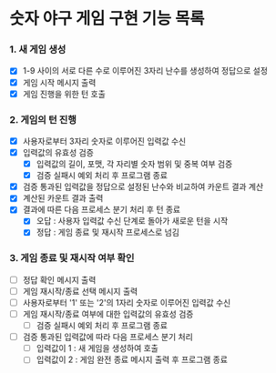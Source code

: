 # 숫자 야구 게임 구현 기능 목록

### 1. 새 게임 생성

- [x] 1-9 사이의 서로 다른 수로 이루어진 3자리 난수를 생성하여 정답으로 설정
- [x] 게임 시작 메시지 출력
- [x] 게임 진행을 위한 턴 호출

### 2. 게임의 턴 진행

- [x] 사용자로부터 3자리 숫자로 이루어진 입력값 수신
- [x] 입력값의 유효성 검증
  - [x] 입력값의 길이, 포맷, 각 자리별 숫자 범위 및 중복 여부 검증
  - [x] 검증 실패시 예외 처리 후 프로그램 종료
- [x] 검증 통과된 입력값을 정답으로 설정된 난수와 비교하여 카운트 결과 계산
- [x] 계산된 카운트 결과 출력
- [x] 결과에 따른 다음 프로세스 분기 처리 후 턴 종료
  - [x] 오답 : 사용자 입력값 수신 단계로 돌아가 새로운 턴을 시작
  - [x] 정답 : 게임 종료 및 재시작 프로세스로 넘김

### 3. 게임 종료 및 재시작 여부 확인

- [ ] 정답 확인 메시지 출력
- [ ] 게임 재시작/종료 선택 메시지 출력
- [ ] 사용자로부터 '1' 또는 '2'의 1자리 숫자로 이루어진 입력값 수신
- [ ] 게임 재시작/종료 여부에 대한 입력값의 유효성 검증
  - [ ] 검증 실패시 예외 처리 후 프로그램 종료
- [ ] 검증 통과된 입력값에 따라 다음 프로세스 분기 처리
  - [ ] 입력값이 1 : 새 게임을 생성하여 호출
  - [ ] 입력값이 2 : 게임 완전 종료 메시지 출력 후 프로그램 종료
